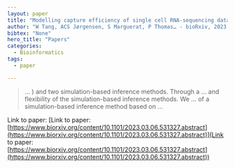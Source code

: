 ```yaml
---
layout: paper
title: "Modelling capture efficiency of single cell RNA-sequencing data improves inference of transcriptome-wide burst kinetics"
author: "W Tang, ACS Jørgensen, S Marguerat, P Thomas… - bioRxiv, 2023 - biorxiv.org"
bibtex: "None"
hero_title: "Papers"
categories:
  - Bioinformatics
tags:
  - paper

---
```

>… ) and two simulation-based inference methods. Through a … and flexibility of the simulation-based inference methods. We … of a simulation-based inference method based on …

Link to paper: [Link to paper: [https://www.biorxiv.org/content/10.1101/2023.03.06.531327.abstract](https://www.biorxiv.org/content/10.1101/2023.03.06.531327.abstract)](Link to paper: [https://www.biorxiv.org/content/10.1101/2023.03.06.531327.abstract](https://www.biorxiv.org/content/10.1101/2023.03.06.531327.abstract))
